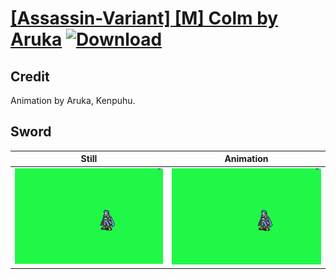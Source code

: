 # [\[Assassin-Variant\] \[M\] Colm by Aruka](./) [![Download](https://img.shields.io/badge/Download--red?style=social&logo=github)](https://minhaskamal.github.io/DownGit/#/home?url=https://github.com/Klokinator/FE-Repo/tree/main/Battle%20Animations%2FInfantry%20-%20(Swd)%20Thieves%2C%20Rogues%2C%20Assassins%2F%5BAssassin-Variant%5D%20%5BM%5D%20Colm%20by%20Aruka%2F1.%20Sword)

## Credit

Animation by Aruka, Kenpuhu.


## Sword

| Still | Animation |
| :---: | :-------: |
| ![Sword still](./Sword_000.png) | ![Sword animation](./Sword.gif) |
